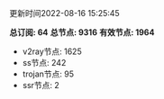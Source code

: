 更新时间2022-08-16 15:25:45

**总订阅: 64**
**总节点: 9316**
**有效节点: 1964**
- v2ray节点: 1625
- ss节点: 242
- trojan节点: 95
- ssr节点: 2
